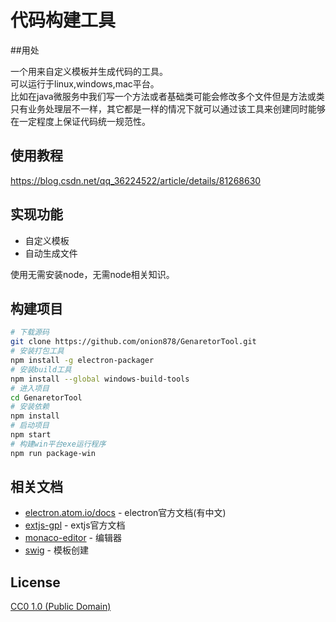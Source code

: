 # 代码构建工具

##用处

一个用来自定义模板并生成代码的工具。<br>
可以运行于linux,windows,mac平台。<br>
比如在java微服务中我们写一个方法或者基础类可能会修改多个文件但是方法或类只有业务处理层不一样，其它都是一样的情况下就可以通过该工具来创建同时能够在一定程度上保证代码统一规范性。<br>

## 使用教程
https://blog.csdn.net/qq_36224522/article/details/81268630

## 实现功能

- 自定义模板
- 自动生成文件

使用无需安装node，无需node相关知识。
## 构建项目


```bash
# 下载源码
git clone https://github.com/onion878/GenaretorTool.git
# 安装打包工具
npm install -g electron-packager
# 安装build工具
npm install --global windows-build-tools
# 进入项目
cd GenaretorTool 
# 安装依赖
npm install
# 启动项目
npm start
# 构建win平台exe运行程序
npm run package-win
```

## 相关文档

- [electron.atom.io/docs](http://electron.atom.io/docs) - electron官方文档(有中文)
- [extjs-gpl](https://docs.sencha.com/extjs/6.5.0/classic/Ext.html) - extjs官方文档
- [monaco-editor](https://microsoft.github.io/monaco-editor/) - 编辑器
- [swig](https://github.com/paularmstrong/swig) - 模板创建
## License

[CC0 1.0 (Public Domain)](LICENSE.md)
